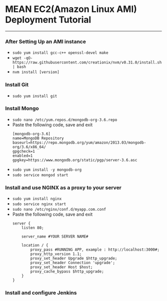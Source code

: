 # MEAN EC2(Amazon Linux AMI) Deployment Tutorial
---------------------
### After Setting Up an AMI instance
* ```sudo yum install gcc-c++ openssl-devel make```
* ```wget -qO- https://raw.githubusercontent.com/creationix/nvm/v0.31.0/install.sh | bash```
* ```nvm install [version]```
### Install Git
* ```sudo yum install git```
### Install Mongo
* ```sudo nano /etc/yum.repos.d/mongodb-org-3.6.repo```
* Paste the following code, save and exit
  ```
  [mongodb-org-3.6]
  name=MongoDB Repository
  baseurl=https://repo.mongodb.org/yum/amazon/2013.03/mongodb-org/3.6/x86_64/
  gpgcheck=1
  enabled=1
  gpgkey=https://www.mongodb.org/static/pgp/server-3.6.asc
  ```
* ```sudo yum install -y mongodb-org```
* ```sudo service mongod start```
### Install and use NGINX as a proxy to your server
* ```sudo yum install nginx```
* ```sudo service nginx start```
* ```sudo nano /etc/nginx/conf.d/myapp.com.conf```
* Paste the following code, save and exit
  ```
  server {
      listen 80;

      server_name #YOUR SERVER NAME#

      location / {
          proxy_pass #RUNNING APP, example : http://localhost:3000#;
          proxy_http_version 1.1;
          proxy_set_header Upgrade $http_upgrade;
          proxy_set_header Connection 'upgrade';
          proxy_set_header Host $host;
          proxy_cache_bypass $http_upgrade;
      }
  }
  ```
### Install and configure Jenkins
